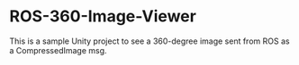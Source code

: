 # ROS-360-Image-Viewer

This is a sample Unity project to see a 360-degree image sent from ROS as a CompressedImage msg.
